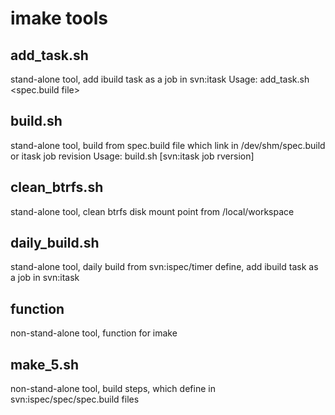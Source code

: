 imake tools
======

## add_task.sh
stand-alone tool, add ibuild task as a job in svn:itask
Usage: add_task.sh <spec.build file>

## build.sh
stand-alone tool, build from spec.build file which link in /dev/shm/spec.build or itask job revision
Usage: build.sh [svn:itask job rversion]

## clean_btrfs.sh
stand-alone tool, clean btrfs disk mount point from /local/workspace

## daily_build.sh
stand-alone tool, daily build from svn:ispec/timer define, add ibuild task as a job in svn:itask

## function
non-stand-alone tool, function for imake

## make_5.sh
non-stand-alone tool, build steps, which define in svn:ispec/spec/spec.build files

